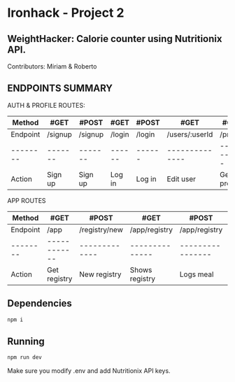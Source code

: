 # Ironhack - Project 2 
## WeightHacker: Calorie counter using Nutritionix API.

Contributors: Miriam & Roberto


## ENDPOINTS SUMMARY

AUTH & PROFILE ROUTES:

| Method   | #GET    | #POST   | #GET   | #POST  | #GET           | #GET        | #POST          |
| -------- | ------- | ------- | ------ | ------ | -------------- | ----------- | -------------- |
| Endpoint | /signup | /signup | /login | /login | /users/:userId | /profile    | /users/:userId |
| -------- | ------- | ------- | ------ | ------ | -------------- | ----------- | -------------- |
| Action   | Sign up | Sign up | Log in | Log in | Edit user      | Get profile | Edit user      |

APP ROUTES

| Method   | #GET         | #POST         | #GET           | #POST            | #POST                |
| -------- | ------------ | ------------- | -------------- | ---------------- | -------------------- |
| Endpoint | /app         | /registry/new | /app/registry  | /app/registry    | /app/registry/delete |
| -------- | ------------ | ------------- | -------------- | ---------------- | -------------------- |
| Action   | Get registry | New registry  | Shows registry | Logs meal        | Deletes meal         |


## Dependencies
```bash
npm i
```

## Running
```bash
npm run dev
```

Make sure you modify .env and add Nutritionix API keys.








